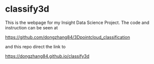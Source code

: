 # classify3d

This is the webpage for my Insight Data Science Project. The code and instruction can be seen at

https://github.com/dongzhang84/3Dpointcloud_classification


and this repo direct the link to 

https://dongzhang84.github.io/classify3d
